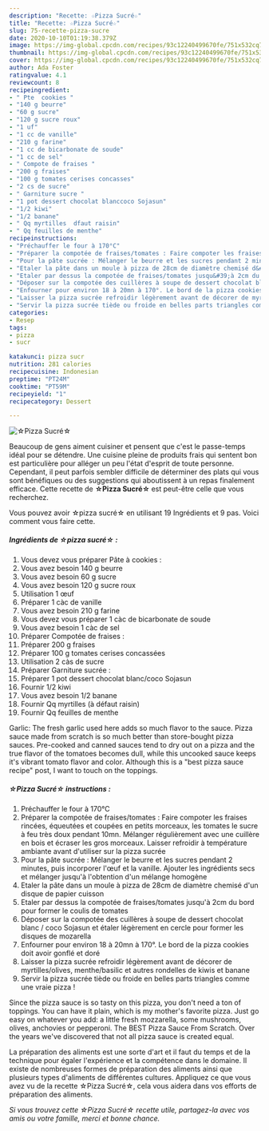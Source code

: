 ```yaml
---
description: "Recette: ☆Pizza Sucré☆"
title: "Recette: ☆Pizza Sucré☆"
slug: 75-recette-pizza-sucre
date: 2020-10-10T01:19:38.379Z
image: https://img-global.cpcdn.com/recipes/93c12240499670fe/751x532cq70/☆pizza-sucre☆-photo-principale-de-la-recette.jpg
thumbnail: https://img-global.cpcdn.com/recipes/93c12240499670fe/751x532cq70/☆pizza-sucre☆-photo-principale-de-la-recette.jpg
cover: https://img-global.cpcdn.com/recipes/93c12240499670fe/751x532cq70/☆pizza-sucre☆-photo-principale-de-la-recette.jpg
author: Ada Foster
ratingvalue: 4.1
reviewcount: 8
recipeingredient:
- " Pte  cookies "
- "140 g beurre"
- "60 g sucre"
- "120 g sucre roux"
- "1 uf"
- "1 cc de vanille"
- "210 g farine"
- "1 cc de bicarbonate de soude"
- "1 cc de sel"
- " Compote de fraises "
- "200 g fraises"
- "100 g tomates cerises concasses"
- "2 cs de sucre"
- " Garniture sucre "
- "1 pot dessert chocolat blanccoco Sojasun"
- "1/2 kiwi"
- "1/2 banane"
- " Qq myrtilles  dfaut raisin"
- " Qq feuilles de menthe"
recipeinstructions:
- "Préchauffer le four à 170°C"
- "Préparer la compotée de fraises/tomates : Faire compoter les fraises rincées, équeutées et coupées en petits morceaux, les tomates le sucre à feu très doux pendant 10mn. Mélanger régulièrement avec une cuillère en bois et écraser les gros morceaux. Laisser refroidir à température ambiante avant d&#39;utiliser sur la pizza sucrée"
- "Pour la pâte sucrée : Mélanger le beurre et les sucres pendant 2 minutes, puis incorporer l&#39;œuf et la vanille. Ajouter les ingrédients secs et mélanger jusqu&#39;à l&#39;obtention d&#39;un mélange homogène"
- "Etaler la pâte dans un moule à pizza de 28cm de diamètre chemisé d&#39;un disque de papier cuisson"
- "Etaler par dessus la compotée de fraises/tomates jusqu&#39;à 2cm du bord pour former le coulis de tomates"
- "Déposer sur la compotée des cuillères à soupe de dessert chocolat blanc / coco Sojasun et étaler légèrement en cercle pour former les disques de mozarella"
- "Enfourner pour environ 18 à 20mn à 170°. Le bord de la pizza cookies doit avoir gonflé et doré"
- "Laisser la pizza sucrée refroidir légèrement avant de décorer de myrtilles/olives, menthe/basilic et autres rondelles de kiwis et banane"
- "Servir la pizza sucrée tiède ou froide en belles parts triangles comme une vraie pizza !"
categories:
- Resep
tags:
- pizza
- sucr

katakunci: pizza sucr 
nutrition: 281 calories
recipecuisine: Indonesian
preptime: "PT24M"
cooktime: "PT59M"
recipeyield: "1"
recipecategory: Dessert

---
```



![☆Pizza Sucré☆](https://img-global.cpcdn.com/recipes/93c12240499670fe/751x532cq70/☆pizza-sucre☆-photo-principale-de-la-recette.jpg)

Beaucoup de gens aiment cuisiner et pensent que c'est le passe-temps idéal pour se détendre. Une cuisine pleine de produits frais qui sentent bon est particulière pour alléger un peu l'état d'esprit de toute personne. Cependant, il peut parfois sembler difficile de déterminer des plats qui vous sont bénéfiques ou des suggestions qui aboutissent à un repas finalement efficace. Cette recette de <strong> ☆Pizza Sucré☆ </strong> est peut-être celle que vous recherchez.

<!--inarticleads1-->

Vous pouvez avoir ☆pizza sucré☆ en utilisant 19 Ingrédients et 9 pas. Voici comment vous faire cette.

##### Ingrédients de ☆pizza sucré☆ :

1. Vous devez vous préparer  Pâte à cookies :
1. Vous avez besoin 140 g beurre
1. Vous avez besoin 60 g sucre
1. Vous avez besoin 120 g sucre roux
1. Utilisation 1 œuf
1. Préparer 1 càc de vanille
1. Vous avez besoin 210 g farine
1. Vous devez vous préparer 1 càc de bicarbonate de soude
1. Vous avez besoin 1 càc de sel
1. Préparer  Compotée de fraises :
1. Préparer 200 g fraises
1. Préparer 100 g tomates cerises concassées
1. Utilisation 2 càs de sucre
1. Préparer  Garniture sucrée :
1. Préparer 1 pot dessert chocolat blanc/coco Sojasun
1. Fournir 1/2 kiwi
1. Vous avez besoin 1/2 banane
1. Fournir  Qq myrtilles (à défaut raisin)
1. Fournir  Qq feuilles de menthe


Garlic: The fresh garlic used here adds so much flavor to the sauce. Pizza sauce made from scratch is so much better than store-bought pizza sauces. Pre-cooked and canned sauces tend to dry out on a pizza and the true flavor of the tomatoes becomes dull, while this uncooked sauce keeps it&#39;s vibrant tomato flavor and color. Although this is a &#34;best pizza sauce recipe&#34; post, I want to touch on the toppings. 

<!--inarticleads2-->

##### ☆Pizza Sucré☆ instructions :

1. Préchauffer le four à 170°C
1. Préparer la compotée de fraises/tomates : Faire compoter les fraises rincées, équeutées et coupées en petits morceaux, les tomates le sucre à feu très doux pendant 10mn. Mélanger régulièrement avec une cuillère en bois et écraser les gros morceaux. Laisser refroidir à température ambiante avant d&#39;utiliser sur la pizza sucrée
1. Pour la pâte sucrée : Mélanger le beurre et les sucres pendant 2 minutes, puis incorporer l&#39;œuf et la vanille. Ajouter les ingrédients secs et mélanger jusqu&#39;à l&#39;obtention d&#39;un mélange homogène
1. Etaler la pâte dans un moule à pizza de 28cm de diamètre chemisé d&#39;un disque de papier cuisson
1. Etaler par dessus la compotée de fraises/tomates jusqu&#39;à 2cm du bord pour former le coulis de tomates
1. Déposer sur la compotée des cuillères à soupe de dessert chocolat blanc / coco Sojasun et étaler légèrement en cercle pour former les disques de mozarella
1. Enfourner pour environ 18 à 20mn à 170°. Le bord de la pizza cookies doit avoir gonflé et doré
1. Laisser la pizza sucrée refroidir légèrement avant de décorer de myrtilles/olives, menthe/basilic et autres rondelles de kiwis et banane
1. Servir la pizza sucrée tiède ou froide en belles parts triangles comme une vraie pizza !


Since the pizza sauce is so tasty on this pizza, you don&#39;t need a ton of toppings. You can have it plain, which is my mother&#39;s favorite pizza. Just go easy on whatever you add: a little fresh mozzarella, some mushrooms, olives, anchovies or pepperoni. The BEST Pizza Sauce From Scratch. Over the years we&#39;ve discovered that not all pizza sauce is created equal. 

<!--inarticleads1-->

<p>
La préparation des aliments est une sorte d'art et il faut du temps et de la technique pour égaler l'expérience et la compétence dans le domaine. Il existe de nombreuses formes de préparation des aliments ainsi que plusieurs types d'aliments de différentes cultures. Appliquez ce que vous avez vu de la recette ☆Pizza Sucré☆, cela vous aidera dans vos efforts de préparation des aliments.
</p>

<p>
<i>Si vous trouvez cette ☆Pizza Sucré☆ recette utile, partagez-la avec vos amis ou votre famille, merci et bonne chance.</i>
</p>
